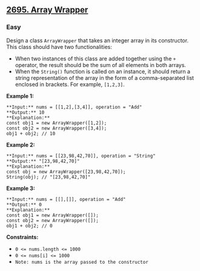 ## [2695. Array Wrapper](https://leetcode.com/problems/array-wrapper)

### Easy

Design a class `ArrayWrapper` that takes an integer array in its constructor. This class should have two functionalities:

- When two instances of this class are added together using the `+` operator, the result should be the sum of all elements in both arrays.
- When the `String()` function is called on an instance, it should return a string representation of the array in the form of a comma-separated list enclosed in brackets. For example, `[1,2,3]`.

 

**Example 1:**

```
**Input:** nums = [[1,2],[3,4]], operation = "Add"
**Output:** 10
**Explanation:**
const obj1 = new ArrayWrapper([1,2]);
const obj2 = new ArrayWrapper([3,4]);
obj1 + obj2; // 10
```

**Example 2:**

```
**Input:** nums = [[23,98,42,70]], operation = "String"
**Output:** "[23,98,42,70]"
**Explanation:**
const obj = new ArrayWrapper([23,98,42,70]);
String(obj); // "[23,98,42,70]"
```

**Example 3:**

```
**Input:** nums = [[],[]], operation = "Add"
**Output:** 0
**Explanation:**
const obj1 = new ArrayWrapper([]);
const obj2 = new ArrayWrapper([]);
obj1 + obj2; // 0
```

 

**Constraints:**

- ```0 <= nums.length <= 1000```
- ```0 <= nums[i] <= 1000```
- ```Note: nums is the array passed to the constructor```